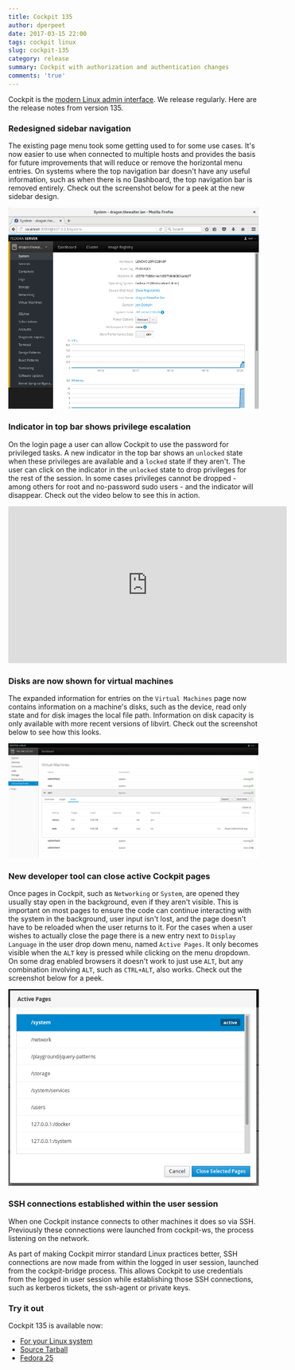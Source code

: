 ```yaml
---
title: Cockpit 135
author: dperpeet
date: 2017-03-15 22:00
tags: cockpit linux
slug: cockpit-135
category: release
summary: Cockpit with authorization and authentication changes
comments: 'true'
---
```


Cockpit is the [modern Linux admin interface](https://cockpit-project.org/). We release regularly.
Here are the release notes from version 135.

### Redesigned sidebar navigation

The existing page menu took some getting used to for some use cases. It's now easier to use when connected to multiple
hosts and provides the basis for future improvements that will reduce or remove the horizontal menu entries. On systems
where the top navigation bar doesn't have any useful information, such as when there is no Dashboard, the top
navigation bar is removed entirely. Check out the screenshot below for a peek at the new sidebar design.

![Sidebar navigation](/images/cockpit-page-menu.png)

### Indicator in top bar shows privilege escalation

On the login page a user can allow Cockpit to use the password for privileged tasks. A new indicator in the top bar
shows an ```unlocked``` state when these privileges are available and a ```locked``` state if they aren't. The user
can click on the indicator in the ```unlocked``` state to drop privileges for the rest of the session. In some cases
privileges cannot be dropped - among others for root and no-password sudo users - and the indicator will disappear.
Check out the video below to see this in action.

<iframe width="560" height="315" src="https://youtube.com/embed/3eZSYW89zMI?ecver=1" frameborder="0" allowfullscreen></iframe>

### Disks are now shown for virtual machines

The expanded information for entries on the ```Virtual Machines``` page now contains information on a machine's disks,
such as the device, read only state and for disk images the local file path. Information on disk capacity is only
available with more recent versions of libvirt. Check out the screenshot below to see how this looks.

![Virtual machine disks](/images/cockpit-vm-disks.png)

### New developer tool can close active Cockpit pages

Once pages in Cockpit, such as ```Networking``` or ```System```, are opened they usually stay open in the background,
even if they aren't visible. This is important on most pages to ensure the code can continue interacting with the
system in the background, user input isn't lost, and the page doesn't have to be reloaded when the user returns to it.
For the cases when a user wishes to actually close the page there is a new entry next to ```Display Language``` in
the user drop down menu, named ```Active Pages```. It only becomes visible when the ```ALT``` key is pressed while
clicking on the menu dropdown. On some drag enabled browsers it doesn't work to just use ```ALT```, but any combination
involving ```ALT```, such as ```CTRL+ALT```, also works. Check out the screenshot below for a peek.

![Active Pages](/images/cockpit-active-pages.png)

### SSH connections established within the user session

When one Cockpit instance connects to other machines it does so via SSH. Previously
these connections were launched from cockpit-ws, the process listening on the network.

As part of making Cockpit mirror standard Linux practices better, SSH connections are
now made from within the logged in user session, launched from the cockpit-bridge
process. This allows Cockpit to use credentials from the logged in user session while
establishing those SSH connections, such as kerberos tickets, the ssh-agent or private keys.

### Try it out

Cockpit 135 is available now:

 * [For your Linux system](https://cockpit-project.org/running.html)
 * [Source Tarball](https://github.com/cockpit-project/cockpit/releases/tag/135)
 * [Fedora 25](https://bodhi.fedoraproject.org/updates/cockpit-135-1.fc25)
